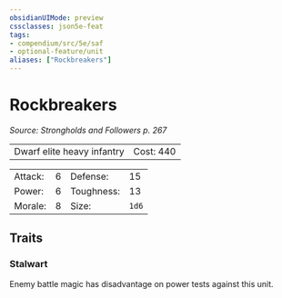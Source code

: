 ```yaml
---
obsidianUIMode: preview
cssclasses: json5e-feat
tags:
- compendium/src/5e/saf
- optional-feature/unit
aliases: ["Rockbreakers"]
---
```

# Rockbreakers
*Source: Strongholds and Followers p. 267*  

|    |    |
|----|----|
| Dwarf elite heavy infantry | Cost: 440 |

|    |    |    |    |
|----|----|----|----|
| Attack: | 6 | Defense: | 15 |
| Power: | 6 | Toughness: | 13 |
| Morale: | 8 | Size: | `1d6` |

## Traits

### Stalwart

Enemy battle magic has disadvantage on power tests against this unit.